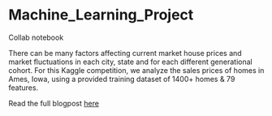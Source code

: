 # Machine_Learning_Project
Collab notebook 

There can be many factors affecting current market house prices and market fluctuations in each city, state and for each different generational cohort.
For this Kaggle competition, we analyze the sales prices of homes in Ames, Iowa, using a provided training dataset of 1400+ homes & 79 features. 

Read the full blogpost <a href = https://nycdatascience.com/> here </a> 
